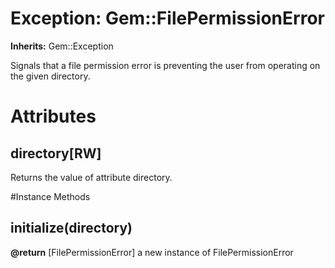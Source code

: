 # Exception: Gem::FilePermissionError
**Inherits:** Gem::Exception
    

Signals that a file permission error is preventing the user from operating on
the given directory.


# Attributes
## directory[RW] [](#attribute-i-directory)
Returns the value of attribute directory.


#Instance Methods
## initialize(directory) [](#method-i-initialize)

**@return** [FilePermissionError] a new instance of FilePermissionError

